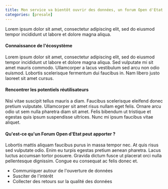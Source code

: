 ```yaml
---
title: Mon service va bientôt ouvrir des données, un forum Open d'Etat est-il approprié ?
categories: [presale]
---
```


Lorem ipsum dolor sit amet, consectetur adipiscing elit, sed do eiusmod tempor incididunt ut labore et dolore magna aliqua.

#### Connaissance de l'écosystème
Lorem ipsum dolor sit amet, consectetur adipiscing elit, sed do eiusmod tempor incididunt ut labore et dolore magna aliqua. Sed vulputate mi sit amet mauris commodo. Ullamcorper a lacus vestibulum sed arcu non odio euismod. Lobortis scelerisque fermentum dui faucibus in. Nam libero justo laoreet sit amet cursus. 

#### Rencontrer les potentiels réutilisateurs
Nisi vitae suscipit tellus mauris a diam. Faucibus scelerisque eleifend donec pretium vulputate. Ullamcorper sit amet risus nullam eget felis. Ornare arcu odio ut sem nulla pharetra diam sit amet. Felis bibendum ut tristique et egestas quis ipsum suspendisse ultrices. Nunc mi ipsum faucibus vitae aliquet. 
 

#### Qu'est-ce qu'un Forum Open d'Etat peut apporter ?
Lobortis mattis aliquam faucibus purus in massa tempor nec. At quis risus sed vulputate odio. Enim eu turpis egestas pretium aenean pharetra. Lacus luctus accumsan tortor posuere. Gravida dictum fusce ut placerat orci nulla pellentesque dignissim. Congue eu consequat ac felis donec et.

- Communiquer autour de l'ouverture de données
- Susciter de l'intérêt
- Collecter des retours sur la qualité des données
